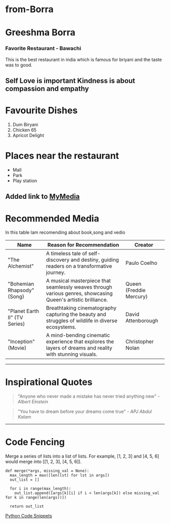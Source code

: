 # from-Borra

# Greeshma Borra #

### Favorite Restaurant - Bawachi ###
This is the best restaurant in india which is famous for briyani and the taste was to good.

**Self Love is important**
**Kindness is about compassion and empathy** 
---
# Favourite Dishes
<ol>
<li>Dum Biryani</li>
<li>Chicken 65</li>
<li>Apricot Delight</li>
</Ol>

# Places near the restaurant
<ul>
<li>Mall</li>
<li>Park</li>
<li>Play station</li>
</ul>


Added link to [MyMedia](MyMedia.md)
---

# Recommended Media

 In this table Iam recomending about book,song and vedio




| Name                  | Reason for Recommendation                | Creator                |
|-----------------------|------------------------------------------|------------------------|
| "The Alchemist"       | A timeless tale of self-discovery and destiny, guiding readers on a transformative journey. | Paulo Coelho           |
| "Bohemian Rhapsody" (Song) | A musical masterpiece that seamlessly weaves through various genres, showcasing Queen's artistic brilliance. | Queen (Freddie Mercury)|
| "Planet Earth II" (TV Series) | Breathtaking cinematography capturing the beauty and struggles of wildlife in diverse ecosystems. | David Attenborough     |
| "Inception" (Movie)   | A mind-bending cinematic experience that explores the layers of dreams and reality with stunning visuals. | Christopher Nolan      |

---
# Inspirational Quotes

> "Anyone who never made a mistake has never tried anything new" - *Albert Einstein*

> "You have to dream before your dreams come true" - *APJ Abdul Kalam*
---
# Code Fencing
Merge a series of lists into a list of lists. For example, [1, 2, 3] and [4, 5, 6] would merge into [[1, 2, 3], [4, 5, 6]].
```
def merge(*args, missing_val = None):
  max_length = max([len(lst) for lst in args])
  out_list = []

  for i in range(max_length):
    out_list.append([args[k][i] if i < len(args[k]) else missing_val for k in range(len(args))])

  return out_list 
  ```
  [Python Code Snippets](https://code.pieces.app/collections/python)
